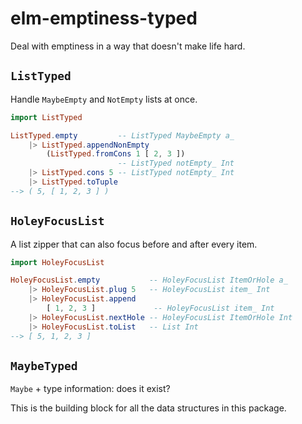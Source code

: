 # elm-emptiness-typed

Deal with emptiness in a way that doesn't make life hard.

## `ListTyped`

Handle `MaybeEmpty` and `NotEmpty` lists at once.

```elm
import ListTyped

ListTyped.empty         -- ListTyped MaybeEmpty a_
    |> ListTyped.appendNonEmpty
        (ListTyped.fromCons 1 [ 2, 3 ])
                        -- ListTyped notEmpty_ Int
    |> ListTyped.cons 5 -- ListTyped notEmpty_ Int
    |> ListTyped.toTuple
--> ( 5, [ 1, 2, 3 ] )
```

## `HoleyFocusList`

A list zipper that can also focus before and after every item.

```elm
import HoleyFocusList

HoleyFocusList.empty           -- HoleyFocusList ItemOrHole a_
    |> HoleyFocusList.plug 5   -- HoleyFocusList item_ Int
    |> HoleyFocusList.append
        [ 1, 2, 3 ]             -- HoleyFocusList item_ Int
    |> HoleyFocusList.nextHole -- HoleyFocusList ItemOrHole Int
    |> HoleyFocusList.toList   -- List Int
--> [ 5, 1, 2, 3 ]
```

## `MaybeTyped`

`Maybe` + type information: does it exist?

This is the building block for all the data structures in this package.
